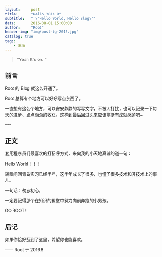 ```yaml
---
layout:     post
title:      "Hello 2016.8"
subtitle:   " \"Hello World, Hello Blog\""
date:       2016-08-01 15:00:00
author:     "Root"
header-img: "img/post-bg-2015.jpg"
catalog: true
tags:
    - 生活
---
```


> “Yeah It's on. ”


## 前言

Root 的 Blog 就这么开通了。



Root 总算有个地方可以好好写点东西了。


一直想有这么个地方，可以安安静静的写写文字，不被人打扰，也可以记录一下每天的进步、点点滴滴的收获。这样到最后回过头来应该能挺有成就感的吧~


<p id = "build"></p>
---

## 正文

套用程序员们最喜欢的打招呼方式，来向我的小天地真诚的道一句：

Hello World！！！

转眼间回青岛实习已经半年，这半年成长了很多，也懂了很多技术和非技术上的事儿。

一句话：勿忘初心。

一定要记得那个在知识的殿堂中努力向前奔跑的小男孩。

GO ROOT!


## 后记

如果你恰好逛到了这里，希望你也能喜欢。

—— Root 于 2016.8


